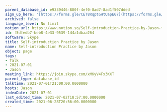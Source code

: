 ```yaml
---
parent_database_id: e9339446-880f-4ef0-8ad7-8ad1f507dded
sign_up_here: '[https://forms.gle/CET8RqptGHtUapEG7](https://forms.gle/CET8RqptGHtUapEG7)'
archived: false
language_level: No limit
notion_url: https://www.notion.so/Self-introduction-Practice-by-Jason-f5dfedb7beb84e339539144a1dbaa264
id: f5dfedb7-beb8-4e33-9539-144a1dbaa264
software: Skype
title: Self-introduction Practice by Jason
name: Self-introduction Practice by Jason
object: page
tags:
- Talk
- 2021-07-01
- Jason
meeting_link: https://join.skype.com/xMKyV4Fx3KXT
parent_type: database_id
talktime: 2021-07-01T21:00:00.0000000
hosts: Jason
indexDate: 2021-07-01
last_edited_time: 2021-07-02T18:57:00.0000000
created_time: 2021-06-28T20:56:00.0000000
---
```







